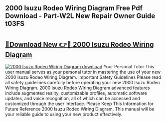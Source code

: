 ## 2000 Isuzu Rodeo Wiring Diagram Free Pdf Download - Part-W2L New Repair Owner Guide t03FS

# <h2><a href="http://dfl1xj.blite.top/?on=2000+Isuzu+Rodeo+Wiring+Diagram">🔗Download New 👉🔴 2000 Isuzu Rodeo Wiring Diagram</a></h2>

[![2000 Isuzu Rodeo Wiring Diagram download](https://i.imgur.com/lujVjoI.png)](http://dfl1xj.blite.top/?on=2000+Isuzu+Rodeo+Wiring+Diagram)
Your Personal Tutor This user manual serves as your personal tutor in mastering the use of your new 2000 Isuzu Rodeo Wiring Diagram. Important Safety Guidelines Please read all safety guidelines carefully before operating your new 2000 Isuzu Rodeo Wiring Diagram. 2000 Isuzu Rodeo Wiring Diagram advanced features include augmented reality, customizable profiles, automatic software updates, and voice recognition, all of which can be accessed and customized through the user interface. Please Keep This Information for Future Reference 2000 Isuzu Rodeo Wiring Diagram. This manual will be your reliable guide to using your new product effectively.
